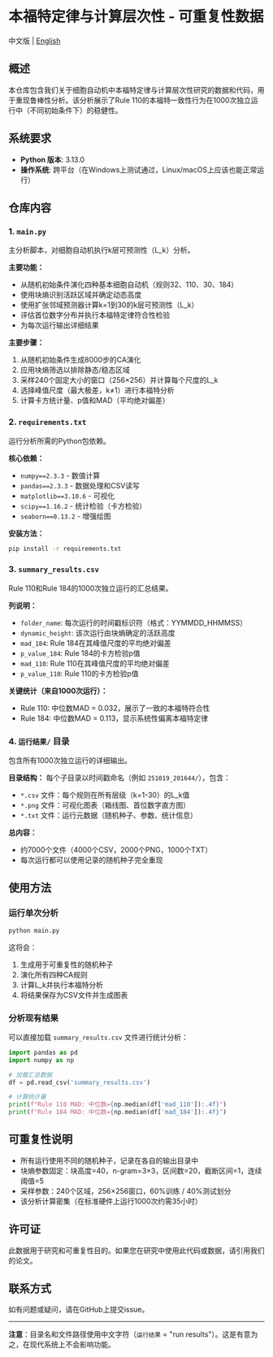 # 本福特定律与计算层次性 - 可重复性数据

中文版 | [English](README.md)

## 概述

本仓库包含我们关于细胞自动机中本福特定律与计算层次性研究的数据和代码，用于重现鲁棒性分析。该分析展示了Rule 110的本福特一致性行为在1000次独立运行中（不同初始条件下）的稳健性。

## 系统要求

- **Python 版本**: 3.13.0
- **操作系统**: 跨平台（在Windows上测试通过，Linux/macOS上应该也能正常运行）

## 仓库内容

### 1. `main.py`
主分析脚本，对细胞自动机执行k层可预测性（L_k）分析。

**主要功能：**
- 从随机初始条件演化四种基本细胞自动机（规则32、110、30、184）
- 使用块熵识别活跃区域并确定动态高度
- 使用扩张邻域预测器计算k=1到30的k层可预测性（L_k）
- 评估首位数字分布并执行本福特定律符合性检验
- 为每次运行输出详细结果

**主要步骤：**
1. 从随机初始条件生成8000步的CA演化
2. 应用块熵筛选以排除静态/稳态区域
3. 采样240个固定大小的窗口（256×256）并计算每个尺度的L_k
4. 选择峰值尺度（最大极差，k≠1）进行本福特分析
5. 计算卡方统计量、p值和MAD（平均绝对偏差）

### 2. `requirements.txt`
运行分析所需的Python包依赖。

**核心依赖：**
- `numpy==2.3.3` - 数值计算
- `pandas==2.3.3` - 数据处理和CSV读写
- `matplotlib==3.10.6` - 可视化
- `scipy==1.16.2` - 统计检验（卡方检验）
- `seaborn==0.13.2` - 增强绘图

**安装方法：**
```bash
pip install -r requirements.txt
```

### 3. `summary_results.csv`
Rule 110和Rule 184的1000次独立运行的汇总结果。

**列说明：**
- `folder_name`: 每次运行的时间戳标识符（格式：YYMMDD_HHMMSS）
- `dynamic_height`: 该次运行由块熵确定的活跃高度
- `mad_184`: Rule 184在其峰值尺度的平均绝对偏差
- `p_value_184`: Rule 184的卡方检验p值
- `mad_110`: Rule 110在其峰值尺度的平均绝对偏差
- `p_value_110`: Rule 110的卡方检验p值

**关键统计（来自1000次运行）：**
- Rule 110: 中位数MAD = 0.032，展示了一致的本福特符合性
- Rule 184: 中位数MAD = 0.113，显示系统性偏离本福特定律

### 4. `运行结果/` 目录
包含所有1000次独立运行的详细输出。

**目录结构：**
每个子目录以时间戳命名（例如 `251019_201644/`），包含：
- `*.csv` 文件：每个规则在所有层级（k=1-30）的L_k值
- `*.png` 文件：可视化图表（箱线图、首位数字直方图）
- `*.txt` 文件：运行元数据（随机种子、参数、统计信息）

**总内容：**
- 约7000个文件（4000个CSV，2000个PNG，1000个TXT）
- 每次运行都可以使用记录的随机种子完全重现

## 使用方法

### 运行单次分析

```bash
python main.py
```

这将会：
1. 生成用于可重复性的随机种子
2. 演化所有四种CA规则
3. 计算L_k并执行本福特分析
4. 将结果保存为CSV文件并生成图表

### 分析现有结果

可以直接加载 `summary_results.csv` 文件进行统计分析：

```python
import pandas as pd
import numpy as np

# 加载汇总数据
df = pd.read_csv('summary_results.csv')

# 计算统计量
print(f"Rule 110 MAD: 中位数={np.median(df['mad_110']):.4f}")
print(f"Rule 184 MAD: 中位数={np.median(df['mad_184']):.4f}")
```

## 可重复性说明

- 所有运行使用不同的随机种子，记录在各自的输出目录中
- 块熵参数固定：块高度=40，n-gram=3×3，区间数=20，截断区间=1，连续阈值=5
- 采样参数：240个区域，256×256窗口，60%训练 / 40%测试划分
- 该分析计算密集（在标准硬件上运行1000次约需35小时）

## 许可证

此数据用于研究和可重复性目的。如果您在研究中使用此代码或数据，请引用我们的论文。

## 联系方式

如有问题或疑问，请在GitHub上提交issue。

---

**注意**：目录名和文件路径使用中文字符（`运行结果` = "run results"）。这是有意为之，在现代系统上不会影响功能。

